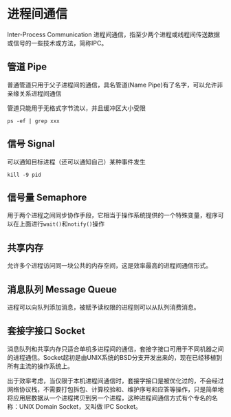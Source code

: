 # 进程间通信

Inter-Process Communication 进程间通信，指至少两个进程或线程间传送数据或信号的一些技术或方法，简称IPC。

## 管道 Pipe

普通管道只用于父子进程间的通信，具名管道(Name Pipe)有了名字，可以允许非亲缘关系进程间通信

管道只能用于无格式字节流以，并且缓冲区大小受限

```shell
ps -ef | grep xxx
```

## 信号 Signal

可以通知目标进程（还可以通知自己）某种事件发生

```shell
kill -9 pid
```

## 信号量 Semaphore

用于两个进程之间同步协作手段，它相当于操作系统提供的一个特殊变量，程序可以在上面进行`wait()`和`notify()`操作

## 共享内存

允许多个进程访问同一块公共的内存空间，这是效率最高的进程间通信形式。

## 消息队列 Message Queue

进程可以向队列添加消息，被赋予读权限的进程则可以从队列消费消息。

## 套接字接口 Socket

消息队列和共享内存只适合单机多进程间的通信，套接字接口可用于不同机器之间的进程通信。Socket起初是由UNIX系统的BSD分支开发出来的，现在已经移植到所有主流的操作系统上。

出于效率考虑，当仅限于本机进程间通信时，套接字接口是被优化过的，不会经过网络协议栈，不需要打包拆包、计算校验和、维护序号和应答等操作，只是简单地将应用层数据从一个进程拷贝到另一个进程，这种进程间通信方式有个专名的名称：UNIX Domain Socket，又叫做 IPC Socket。
